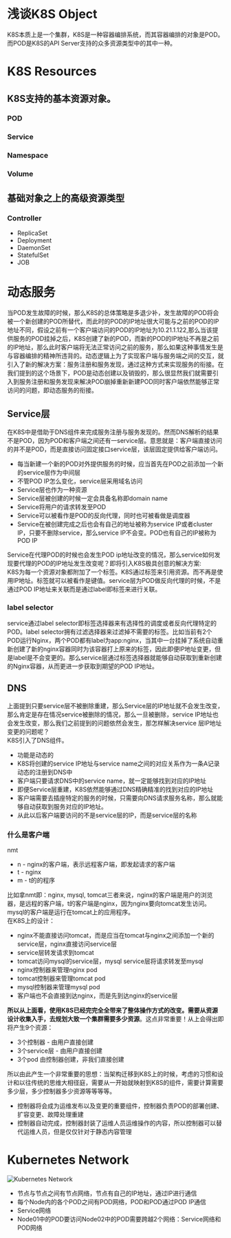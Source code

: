 # 浅谈K8S Object
K8S本质上是一个集群，K8S是一种容器编排系统，而其容器编排的对象是POD。而POD是K8S的API Server支持的众多资源类型中的其中一种。

# K8S Resources
## K8S支持的基本资源对象。
### POD

### Service

### Namespace

### Volume

## 基础对象之上的高级资源类型

### Controller
* ReplicaSet
* Deployment
* DaemonSet
* StatefulSet
* JOB

# 动态服务
当POD发生故障的时候，那么K8S的总体策略是多退少补，发生故障的POD将会被一个新创建的POD所替代，而此时的POD的IP地址很大可能与之前的POD的IP地址不同，假设之前有一个客户端访问的POD的IP地址为10.21.1.122,那么当该提供服务的POD挂掉之后，K8S创建了新的POD，而新的POD的IP地址不再是之前的IP地址，那么此时客户端将无法正常访问之前的服务，那么如果这种事情发生是与容器编排的精神所违背的。动态逻辑上为了实现客户端与服务端之间的交互，就引入了新的解决方案：服务注册和服务发现，通过这种方式来实现服务的衔接。在我们提到的这个场景下，POD是动态创建以及销毁的，那么很显然我们就需要引入到服务注册和服务发现来解决POD崩掉重新新建POD同时客户端依然能够正常访问的问题，即动态服务的衔接。
<br>
## Service层
在K8S中是借助于DNS组件来完成服务注册与服务发现的。然而DNS解析的结果不是POD，因为POD和客户端之间还有一service层。意思就是：客户端直接访问的并不是POD，而是直接访问固定接口service层，该层固定提供给客户端访问。
* 每当新建一个新的POD对外提供服务的时候，应当首先在POD之前添加一个新的service层作为中间层
* 不管POD IP怎么变化，service层采用域名访问
* Service层也作为一种资源
* Service层被创建的时候一定会具备名称即domain name
* Service将用户的请求转发至POD
* Service可以被看作是POD的反向代理，同时也可被看做是调度器
* Service在被创建完成之后也会有自己的地址被称为service IP或者cluster IP，只要不删除service，那么service IP不会变。POD也有自己的IP被称为POD IP

Service在代理POD的时候也会发生POD ip地址改变的情况，那么service如何发现要代理的POD的IP地址发生改变呢？即将引入K8S极具创意的解决方案:
<br>
K8S为每一个资源对象都附加了一个标签。K8S通过标签来引用资源。而不再是使用IP地址。标签就可以被看作是键值。service层为POD做反向代理的时候，不是通过POD IP地址来关联而是通过label即标签来进行关联。

### label selector
service通过label selector即标签选择器来有选择性的调度或者反向代理特定的POD。label selector拥有过滤选择器来过滤掉不需要的标签。比如当前有2个POD运行Nginx，两个POD都有label为app:nginx，当其中一台挂掉了系统自动重新创建了新的nginx容器同时为该容器打上原来的标签，因此即便IP地址变更，但是label是不会变更的。那么service层通过标签选择器就能够自动获取到重新创建的Nginx容器，从而更进一步获取到期望的POD IP地址。

## DNS
上面提到只要service层不被删除重建，那么Service层的IP地址就不会发生改变，那么肯定是存在情况service被删除的情况，那么一旦被删除，service IP地址也会发生改变，那么我们之前提到的问题依然会发生，那怎样解决service 层IP地址变更的问题呢？
<br>
K8S引入了DNS组件。
* 功能是动态的
* K8S将创建的service IP地址与service name之间的对应关系作为一条A记录动态的注册到DNS中
* 客户端只要请求DNS中的service name，就一定能够找到对应的IP地址
* 即便Service层重建，K8S依然能够通过DNS精确精准的找到对应的IP地址
* 客户端需要去插座特定的服务的时候，只需要向DNS请求服务名称，那么就能够自动获取到服务对应的IP地址。
* 从此以后客户端要访问的不是service层的IP，而是service层的名称

### 什么是客户端
nmt
* n - nginx的客户端，表示远程客户端，即发起请求的客户端
* t - nginx
* m - t的的程序

比如拿nmt即：nginx, mysql, tomcat三者来说，nginx的客户端是用户的浏览器，是远程的客户端，t的客户端是nginx，因为nginx要向tomcat发生访问。mysql的客户端是运行在tomcat上的应用程序。
<br>
在K8S上的设计：
* nginx不能直接访问tomcat，而是应当在tomcat与nginx之间添加一个新的service层，nginx直接访问service层
* service层转发请求到tomcat
* tomcat访问mysql的service层，mysql service层将请求转发至mysql
* nginx控制器来管理nginx pod
* tomcat控制器来管理tomcat pod
* mysql控制器来管理mysql pod
* 客户端也不会直接到达nginx，而是先到达nginx的service层

**所以从上面看，使用K8S已经完完全全带来了整体操作方式的改变。需要从资源设计收集入手，去规划大致一个集群需要多少资源**。这点非常重要！从上会得出即将产生9个资源：
* 3个控制器 - 由用户直接创建
* 3个service层 - 由用户直接创建
* 3个pod 由控制器创建，非我们直接创建

所以由此产生一个非常重要的思想：当架构迁移到K8S上的时候，考虑的习惯和设计和以往传统的思维大相径庭，需要从一开始就映射到K8S的组件，需要计算需要多少层，多少控制器多少资源等等等等。
* 控制器将会成为运维发布以及变更的重要组件，控制器负责POD的部署创建、扩容变更、故障处理重建
* 控制器自动完成，控制器封装了运维人员运维操作的内容，所以控制器可以替代运维人员，但是仅仅针对于静态内容管理


# Kubernetes Network
![Kubernetes Network](https://github.com/HuangMarco/Kubernetes-entry/blob/dev/z_Resources/images/kubernetes-network.jpg)

* 节点与节点之间有节点网络，节点有自己的IP地址，通过IP进行通信
* 每个Node内的各个POD之间有POD网络，POD和POD通过POD IP通信
* Service网络
* Node01中的POD要访问Node02中的POD需要跨越2个网络：Service网络和POD网络




















